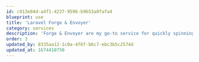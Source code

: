 ```yaml
---
id: c913e84d-a4f1-4237-9596-b9653a0fafa4
blueprint: use
title: 'Laravel Forge & Envoyer'
category: services
description: 'Forge & Envoyer are my go-to service for quickly spinning up new projects with zero downtime deployments. In fact, the demo site for Socialstream is hosted using Forge & Envoyer'
order: 3
updated_by: 8335aa12-1c0a-4f6f-b6c7-ebc3b5c2574d
updated_at: 1674410750
---
```

